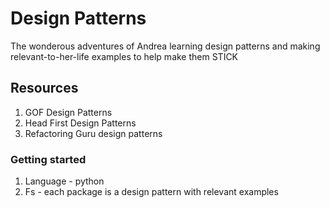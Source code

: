 # Design Patterns

The wonderous adventures of Andrea learning design patterns and making relevant-to-her-life examples to help make them STICK

## Resources

1. GOF Design Patterns
2. Head First Design Patterns
3. Refactoring Guru design patterns

### Getting started

1. Language - python
2. Fs - each package is a design pattern with relevant examples
